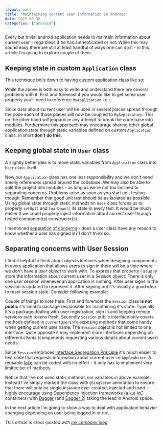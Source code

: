 ```yaml
---
layout: post
title: "Maintaining current user information in Android"
date: 2015-06-30
categories: ["android"]
---
```


Every but trivial android application needs to maintain information about current user - regardless if he has authenticated or not. While this may sound easy there are still at least handful of ways one can do it - in this article I'm going to explore couple of them.

## Keeping state in custom `Application` class

This technique boils down to having custom application class like so:

<script src="https://gist.github.com/miensol/e7fcce936e0acb3499ec.js?file=MyApplication.java"></script>

While the above is both easy to write and understand there are several problems with it. First and foremost if you would like to get some user property you'll need to reference `MyApplication` i.e.:

<script src="https://gist.github.com/miensol/e7fcce936e0acb3499ec.js?file=ActionBar.java"></script>

Since data about current user will be used in several places spread through the code each of those places will now be coupled to `MyApplication`. This on the other hand will jeopardize any attempt to break the code base into modules. Furthermore this approach may encourage sharing other global application state through static variables defined on custom `Application` class. In short **don't do this**.

## Keeping global state in `User` class

A slightly better idea is to move static variables from `Application` class into `User` class itself:

<script src="https://gist.github.com/miensol/e7fcce936e0acb3499ec.js?file=User.java"></script>

Now our `Application` class has one less responsibility and we don't need smelly references spread around the codebase. We may also be able to split the project into modules - as long as we're not too inclined to separating concerns. Problems arise as soon as you start unit testing though. Remember that good unit test should be as isolated as possible. Using global state through static methods on `User` class forces us to properly `setUp()` and `tearDown()` its state in every test. It would be much easier if we could properly inject information about current user through tested component(s) constructor(s).

I mentioned [separation of concerns](https://en.wikipedia.org/wiki/Separation_of_concerns) - does a user class have any reason to know whether a user has signed in? I don't think so.

## Separating concerns with User Session

I find it helpful to think about objects lifetimes when designing components. In every application that allows users to sign in there will be a time where we don't have a *user object* to work with. To express that property I usually store the information about current user in a *Session* object. There is only one *user* session whenever an application is running. After user signs in the session is updated to represent it. After signing out it's usually a good idea to reset session state. Consider following example:

<script src="https://gist.github.com/miensol/e7fcce936e0acb3499ec.js?file=Session.java"></script>

Couple of things to note here. First and foremost the `Session` class **is not public** it's local to package responsible for maintaining it's state. Typically it's a package dealing with user registration, sign in and keeping remote services auth tokens fresh. Secondly `Session` public interface only covers methods defined in `CurrentUserInfo` exposing methods that come handy when getting current user name. The `Session` object is not limited to one interface. Quite opposite it may implement more interfaces depending on different *clients* (components requesting various details about current user) needs.

Since `Session` embraces [Interface Segregation Principle](https://en.wikipedia.org/wiki/Interface_segregation_principle) it's much easier to test code that requests information about current user i.e `AppBeahvior`. A reusable [fake](http://www.martinfowler.com/bliki/TestDouble.html) can be coded with no effort - it only has to implement very limited set of methods.

Notice that I've not used static methods nor variables in above example. Instead I've simply marked the class with `@Singleton` annotation to ensure that there will only be single instance ever created, injected and used. I highly encourage using Dependency Injection frameworks (a.k.a IoC containers) with [Dagger](http://square.github.io/dagger/) (and [Dagger 2](http://google.github.io/dagger/)) taking the lead in Android space.

In the next article I'm going to show a way to deal with application behavior changing depending on user being logged in or not.

*This article is cross-posted with [my company blog](http://blog.brightinventions.pl)*
